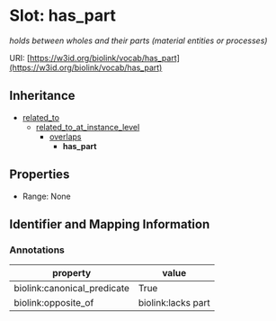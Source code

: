 # Slot: has_part
_holds between wholes and their parts (material entities or processes)_


URI: [https://w3id.org/biolink/vocab/has_part](https://w3id.org/biolink/vocab/has_part)




## Inheritance

* [related_to](related_to.md)
    * [related_to_at_instance_level](related_to_at_instance_level.md)
        * [overlaps](overlaps.md)
            * **has_part**



## Properties

 * Range: None



## Identifier and Mapping Information





### Annotations

| property | value |
| --- | --- |
| biolink:canonical_predicate | True |
| biolink:opposite_of | biolink:lacks part |


